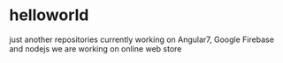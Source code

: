 # helloworld
just another repositories
currently working on Angular7, Google Firebase and nodejs
we are working on online web store